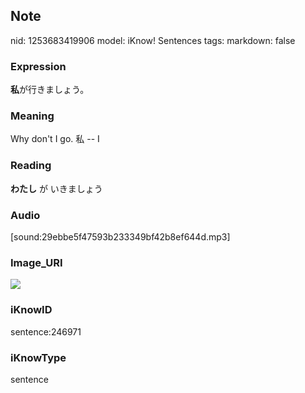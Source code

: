 ## Note
nid: 1253683419906
model: iKnow! Sentences
tags: 
markdown: false

### Expression
<b>私</b>が行きましょう。

### Meaning
Why don't I go.
私 -- I

### Reading
<b>わたし</b> が いきましょう

### Audio
[sound:29ebbe5f47593b233349bf42b8ef644d.mp3]

### Image_URI
<img src="58ab6b30caa9fd22dc9673d0863aef46.jpg">

### iKnowID
sentence:246971

### iKnowType
sentence
